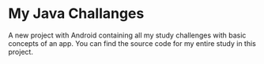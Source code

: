 # My Java Challanges


A new project with Android containing all my study challenges with basic concepts of an app.
You can find the source code for my entire study in this project.
